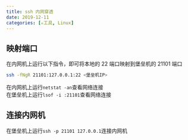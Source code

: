 ```yaml
---
title: ssh 内网穿透
date: 2019-12-11
categories: [✮工具, Linux]
---
```


## 映射端口

在内网机上运行以下指令，即可将本地的 22 端口映射到堡垒机的 21101 端口

```bash
ssh -fNgR 21101:127.0.0.1:22 <堡垒机IP>
```

在内网机上运行`netstat -an`查看网络连接  
在堡垒机上运行`lsof -i :21101`查看网络连接

## 连接内网机

在堡垒机上运行`ssh -p 21101 127.0.0.1`连接内网机
